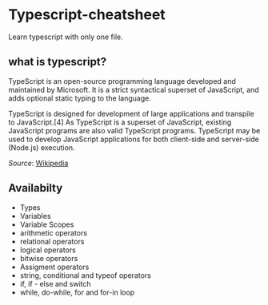 # Typescript-cheatsheet

Learn typescript with only one file.

## what is typescript? 

TypeScript is an open-source programming language developed and maintained by Microsoft. It is a strict syntactical superset of JavaScript, and adds optional static typing to the language.

TypeScript is designed for development of large applications and transpile to JavaScript.[4] As TypeScript is a superset of JavaScript, existing JavaScript programs are also valid TypeScript programs. TypeScript may be used to develop JavaScript applications for both client-side and server-side (Node.js) execution.

*Source*: [Wikipedia](https://en.wikipedia.org/wiki/TypeScript)

## Availabilty

- Types
- Variables
- Variable Scopes
- arithmetic operators
- relational operators
- logical operators
- bitwise operators
- Assigment operators
- string, conditional and typeof operators
- if, if - else and switch
- while, do-while, for and for-in loop
